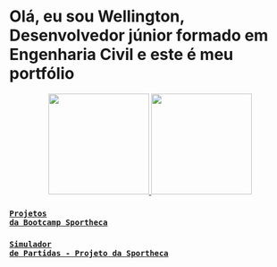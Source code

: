 # Olá, eu sou Wellington, Desenvolvedor júnior formado em Engenharia Civil e este é meu portfólio

<div align="center">
  <a href="https://github.com/wellingtonhiago">
  <img height="180em" src="https://github-readme-stats.vercel.app/api?username=wellingtonhiago&show_icons=true&theme=dracula&include_all_commits=true&count_private=true"/>
  <img height="180em" src="https://github-readme-stats.vercel.app/api/top-langs/?username=wellingtonhiago&layout=compact&langs_count=7&theme=dracula"/>
</div>

  
### <code>[Projetos da Bootcamp Sportheca](https://github.com/wellingtonhiago/Sportheca-Bootcamps)</code>
### <code>[Simulador de Partidas - Projeto da Sportheca](https://github.com/wellingtonhiago/Sportheca-Simulador-Partidas)</code>
